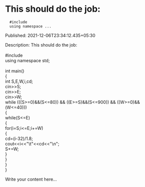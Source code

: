 # This should do the job:

      #include
      using namespace ...

Published: 2021-12-06T23:34:12.435+05:30

Description: This should do the job:<br /><br />#include<br />using
      namespace std;<br /><br />int main()<br />{<br /> int
      S,E,W,i,cd;<br /> cin&gt;&gt;S;<br /> cin&gt;&gt;E;<br />
      cin&gt;&gt;W;<br /> while (((S&gt;=0)&amp;&amp;(S&lt;=80))
      &amp;&amp; ((E&gt;=S)&amp;&amp;(S&lt;=900)) &amp;&amp;
      ((W&gt;=0)&amp;&amp;(W&lt;=40)))<br /> {<br />
      while(S&lt;=E)<br /> {<br /> for(i=S;i&lt;=E;i+=W)<br /> {<br
      /> cd=(i-32)/1.8;<br />
      cout&lt;&lt;i&lt;&lt;&quot;\t&quot;&lt;&lt;cd&lt;&lt;&quot;\n&quot;;<br
      /> S+=W;<br /> }<br /> }<br /> }<br />}

Write your content here...